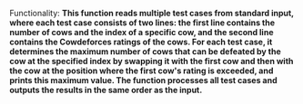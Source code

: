Functionality: **This function reads multiple test cases from standard input, where each test case consists of two lines: the first line contains the number of cows and the index of a specific cow, and the second line contains the Cowdeforces ratings of the cows. For each test case, it determines the maximum number of cows that can be defeated by the cow at the specified index by swapping it with the first cow and then with the cow at the position where the first cow's rating is exceeded, and prints this maximum value. The function processes all test cases and outputs the results in the same order as the input.**